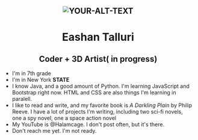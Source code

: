 <h2 align="center">
    <picture>
        <source srcset="https://github.com/Eashan414/Eashan414/blob/main/pfp.png">
        <img alt="YOUR-ALT-TEXT" src="YOUR-DEFAULT-IMAGE">
    </picture>
</h2>

<h1 align="center">Eashan Talluri</h1>

<h2 align="center">Coder + 3D Artist( in progress)</h2>

- I'm in 7th grade
- I'm in New York **STATE**
- I know Java, and a good amount of Python. I'm learning JavaScript and Bootstrap right now. HTML and CSS are also things I'm learning in paralell.
- I like to read and write, and my favorite book is *A Darkling Plain* by Philip Reeve. I have a lot of projects I'm writing, including two sci-fi novels, one a spy novel, one a space action novel
- My YouTube is @Halamcage. I don't post often, but it's there.
- Don't reach me yet. I'm not ready.
